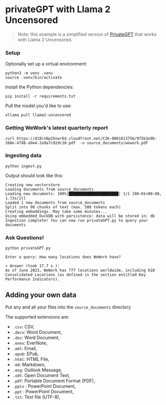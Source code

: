# privateGPT with Llama 2 Uncensored

> Note: this example is a simplified version of [PrivateGPT](https://github.com/imartinez/privateGPT) that works with Llama 2 Uncensored.

### Setup

Optionally set up a virtual environment:

```
python3 -m venv .venv
source .venv/bin/activate
```

Install the Python dependencies:

```shell
pip install -r requirements.txt
```

Pull the model you'd like to use:

```
ollama pull llama2-uncensored
```

### Getting WeWork's latest quarterly report

```
curl https://d18rn0p25nwr6d.cloudfront.net/CIK-0001813756/975b3e9b-268e-4798-a9e4-2a9a7c92dc10.pdf  -o source_documents/wework.pdf
```

### Ingesting data

```shell
python ingest.py
```

Output should look like this:

```shell
Creating new vectorstore
Loading documents from source_documents
Loading new documents: 100%|██████████████████████| 1/1 [00:01<00:00,  1.73s/it]
Loaded 1 new documents from source_documents
Split into 90 chunks of text (max. 500 tokens each)
Creating embeddings. May take some minutes...
Using embedded DuckDB with persistence: data will be stored in: db
Ingestion complete! You can now run privateGPT.py to query your documents
```

### Ask Questions!

```shell
python privateGPT.py

Enter a query: How many locations does WeWork have?

> Answer (took 17.7 s.):
As of June 2023, WeWork has 777 locations worldwide, including 610 Consolidated Locations (as defined in the section entitled Key Performance Indicators).
```

## Adding your own data

Put any and all your files into the `source_documents` directory

The supported extensions are:

- `.csv`: CSV,
- `.docx`: Word Document,
- `.doc`: Word Document,
- `.enex`: EverNote,
- `.eml`: Email,
- `.epub`: EPub,
- `.html`: HTML File,
- `.md`: Markdown,
- `.msg`: Outlook Message,
- `.odt`: Open Document Text,
- `.pdf`: Portable Document Format (PDF),
- `.pptx` : PowerPoint Document,
- `.ppt` : PowerPoint Document,
- `.txt`: Text file (UTF-8),
